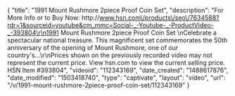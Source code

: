 {
    "title": "1991 Mount Rushmore 2piece Proof Coin Set",
    "description": "For More Info or to Buy Now: http:\/\/www.hsn.com\/products\/seo\/7634588?rdr=1&sourceid=youtube&cm_mmc=Social-_-Youtube-_-ProductVideo-_-393804\r\n1991 Mount Rushmore 2piece Proof Coin Set \nCelebrate a spectacular national treasure. This magnificent set commemorates the 50th anniversary of the opening of Mount Rushmore, one of our country's...\r\nPrices shown on the previously recorded video may not represent the current price.  View hsn.com to view the current selling price. HSN Item #393804",
    "videoid": "112343169",
    "date_created": "1488617876",
    "date_modified": "1503418740",
    "type": "captivate",
    "layout": "video",
    "url": "\/v\/1991-mount-rushmore-2piece-proof-coin-set\/112343169"
}
